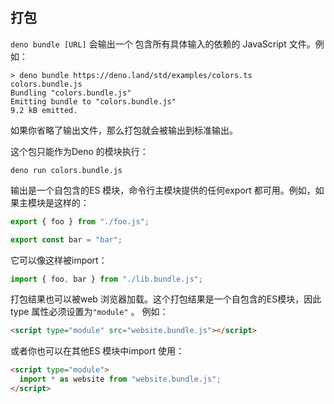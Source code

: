 ## 打包

`deno bundle [URL]` 会输出一个 包含所有具体输入的依赖的 JavaScript 文件。例如：

```
> deno bundle https://deno.land/std/examples/colors.ts colors.bundle.js
Bundling "colors.bundle.js"
Emitting bundle to "colors.bundle.js"
9.2 kB emitted.
```

如果你省略了输出文件，那么打包就会被输出到标准输出。

这个包只能作为Deno 的模块执行：

```
deno run colors.bundle.js
```

输出是一个自包含的ES 模块，命令行主模块提供的任何export 都可用。例如，如果主模块是这样的：

```ts
export { foo } from "./foo.js";

export const bar = "bar";
```

它可以像这样被import：

```ts
import { foo, bar } from "./lib.bundle.js";
```

打包结果也可以被web 浏览器加载。这个打包结果是一个自包含的ES模块，因此type 属性必须设置为`"module"` 。
例如：

```html
<script type="module" src="website.bundle.js"></script>
```

或者你也可以在其他ES 模块中import 使用：

```html
<script type="module">
  import * as website from "website.bundle.js";
</script>
```
